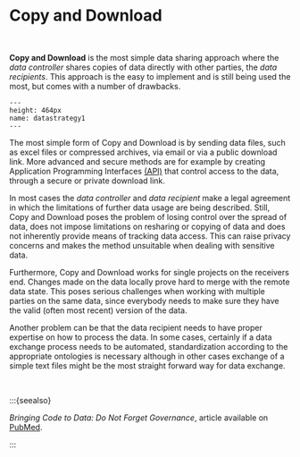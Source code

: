 # Copy and Download

</br>

**Copy and Download** is the most simple data sharing approach where the _data controller_ shares copies of data directly with other parties, the _data recipients_. This approach is the easy to implement and is still being used the most, but comes with a number of drawbacks.

```{figure} ./_static/img/datastrategy1.png
---
height: 464px
name: datastrategy1
---
```

The most simple form of Copy and Download is by sending data files, such as excel files or compressed archives, via email or via a public download link. More advanced and secure methods are for example by creating Application Programming Interfaces [(API)](https://www.hl7.org/fhir/http.html) that control access to the data, through a secure or private download link. 

In most cases the _data controller_ and _data recipient_ make a legal agreement in which the limitations of further data usage are being described. Still, Copy and Download poses the problem of losing control over the spread of data, does not impose limitations on resharing or copying of data and does not inherently provide means of tracking data access. This can raise privacy concerns and makes the method unsuitable when dealing with sensitive data. 

Furthermore, Copy and Download works for single projects on the receivers end. Changes made on the data locally prove hard to merge with the remote data state. This poses serious challenges when working with multiple parties on the same data,  since everybody needs to make sure they have the valid (often most recent) version of the data. 

Another problem can be that the data recipient needs to have proper expertise on how to process the data. In some cases, certainly if a data exchange process needs to be automated, standardization according to the appropriate ontologies is necessary although in other cases exchange of a simple text files might be the most straight forward way for data exchange. 

 </br>

:::{seealso}

*Bringing Code to Data: Do Not Forget Governance*, article available on [PubMed](https://pubmed.ncbi.nlm.nih.gov/32540846/).

:::
